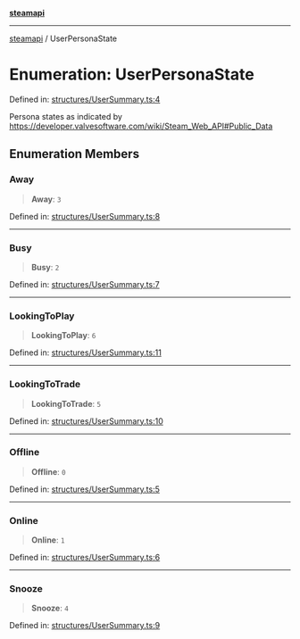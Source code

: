 [**steamapi**](../README.md)

***

[steamapi](../README.md) / UserPersonaState

# Enumeration: UserPersonaState

Defined in: [structures/UserSummary.ts:4](https://github.com/xDimGG/node-steamapi/blob/1fe06d2c5a85fee5e9f5e4f0962481cbd53a974e/src/structures/UserSummary.ts#L4)

Persona states as indicated by https://developer.valvesoftware.com/wiki/Steam_Web_API#Public_Data

## Enumeration Members

### Away

> **Away**: `3`

Defined in: [structures/UserSummary.ts:8](https://github.com/xDimGG/node-steamapi/blob/1fe06d2c5a85fee5e9f5e4f0962481cbd53a974e/src/structures/UserSummary.ts#L8)

***

### Busy

> **Busy**: `2`

Defined in: [structures/UserSummary.ts:7](https://github.com/xDimGG/node-steamapi/blob/1fe06d2c5a85fee5e9f5e4f0962481cbd53a974e/src/structures/UserSummary.ts#L7)

***

### LookingToPlay

> **LookingToPlay**: `6`

Defined in: [structures/UserSummary.ts:11](https://github.com/xDimGG/node-steamapi/blob/1fe06d2c5a85fee5e9f5e4f0962481cbd53a974e/src/structures/UserSummary.ts#L11)

***

### LookingToTrade

> **LookingToTrade**: `5`

Defined in: [structures/UserSummary.ts:10](https://github.com/xDimGG/node-steamapi/blob/1fe06d2c5a85fee5e9f5e4f0962481cbd53a974e/src/structures/UserSummary.ts#L10)

***

### Offline

> **Offline**: `0`

Defined in: [structures/UserSummary.ts:5](https://github.com/xDimGG/node-steamapi/blob/1fe06d2c5a85fee5e9f5e4f0962481cbd53a974e/src/structures/UserSummary.ts#L5)

***

### Online

> **Online**: `1`

Defined in: [structures/UserSummary.ts:6](https://github.com/xDimGG/node-steamapi/blob/1fe06d2c5a85fee5e9f5e4f0962481cbd53a974e/src/structures/UserSummary.ts#L6)

***

### Snooze

> **Snooze**: `4`

Defined in: [structures/UserSummary.ts:9](https://github.com/xDimGG/node-steamapi/blob/1fe06d2c5a85fee5e9f5e4f0962481cbd53a974e/src/structures/UserSummary.ts#L9)
